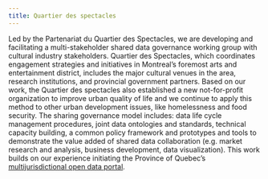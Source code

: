 ```yaml
---
title: Quartier des spectacles
---
```

Led by the Partenariat du Quartier des Spectacles, we are developing and facilitating a multi-stakeholder shared data governance working group with cultural industry stakeholders. Quartier des Spectacles, which coordinates engagement strategies and initiatives in Montreal’s foremost arts and entertainment district, includes the major cultural venues in the area, research institutions, and provincial government partners. Based on our work, the Quartier des spectacles also established a new not-for-profit organization to improve urban quality of life and we continue to apply this method to other urban development issues, like homelessness and food security. The sharing governance model includes: data life cycle management procedures, joint data ontologies and standards, technical capacity building, a common policy framework and prototypes and tools to demonstrate the value added of shared data collaboration (e.g. market research and analysis, business development, data visualization). This work builds on our experience initiating the Province of Quebec’s [multijurisdictional open data portal](https://www.donneesquebec.ca/fr/ "multijurisdictional open data portal").

